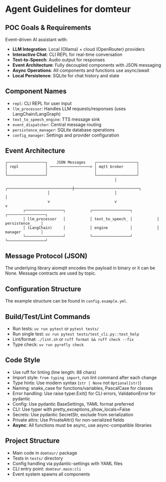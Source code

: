 # Agent Guidelines for domteur

## POC Goals & Requirements
Event-driven AI assistant with:
- **LLM Integration**: Local (Ollama) + cloud (OpenRouter) providers
- **Interactive Chat**: CLI REPL for real-time conversation
- **Text-to-Speech**: Audio output for responses
- **Event Architecture**: Fully decoupled components with JSON messaging
- **Async Operations**: All components and functions use async/await
- **Local Persistence**: SQLite for chat history and state

## Component Names
- `repl`: CLI REPL for user input
- `llm_processor`: Handles LLM requests/responses (uses LangChain/LangGraph)
- `text_to_speech_engine`: TTS message sink
- `event_dispatcher`: Central message routing
- `persistence_manager`: SQLite database operations
- `config_manager`: Settings and provider configuration

## Event Architecture
```
┌─────────────────┐    JSON Messages    ┌──────────────────┐
│ repl            │ ──────────────────> │ mqtt broker      │
│                 │                     │                  │
└─────────────────┘                     └──────────────────┘
                                                 │
                   ┌─────────────────────────────┼─────────────────────────────┐
                   │                             │                             │
                   v                             v                             v
        ┌─────────────────┐           ┌─────────────────┐           ┌─────────────────┐
        │ llm_processor   │           │ text_to_speech_ │           │ persistence_    │
        │ (LangChain)     │           │ engine          │           │ manager         │
        └─────────────────┘           └─────────────────┘           └─────────────────┘
```

## Message Protocol (JSON)

The underlying library aiomqtt encodes the payload in binary or it can be None. Message contracts are used by topic.

## Configuration Structure

The example structure can be found in `config.example.yml`.

## Build/Test/Lint Commands
- Run tests: `uv run pytest` or `pytest tests/`
- Run single test: `uv run pytest tests/test_cli.py::test_help`
- Lint/format: `./lint.sh` or `ruff format && ruff check --fix`
- Type check: `uv run pyrefly check`

## Code Style
- Use ruff for linting (line length: 88 chars)
- Import style: `from typing import`, run lint command after each change
- Type hints: Use modern syntax (`str | None` not `Optional[str]`)
- Naming: snake_case for functions/variables, PascalCase for classes
- Error handling: Use raise typer.Exit() for CLI errors, ValidationError for pydantic
- Config: Use pydantic BaseSettings, YAML format preferred
- CLI: Use typer with pretty_exceptions_show_locals=False
- Secrets: Use pydantic SecretStr, exclude from serialization
- Private attrs: Use PrivateAttr() for non-serialized fields
- **Async**: All functions must be async, use async-compatible libraries

## Project Structure
- Main code in `domteur/` package
- Tests in `tests/` directory
- Config handling via pydantic-settings with YAML files
- CLI entry point: `domteur.main:cli`
- Event system spawns all components
